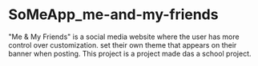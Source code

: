 # SoMeApp_me-and-my-friends
"Me &amp; My Friends" is a social media website where the user has more control over customization. set their own theme that appears on their banner when posting. This project is a project made das a school project.  
